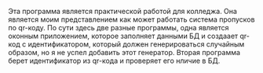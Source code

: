 Эта программа является практической работой для колледжа. Она является моим представлением как может работать система пропусков по qr-коду. По сути здесь две разные программы, одна является оконным приложением, 
которое заполняет данными БД и создаает qr-код с идентификатором, который должен генерироваться случайным образом, но я не успел добавить этот генератор. Вторая программа берет идентификатор из qr-кода и проверяет его нличие в БД.

